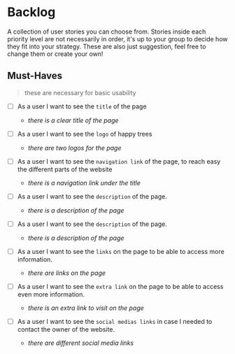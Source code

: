 # Backlog

A collection of user stories you can choose from. Stories inside each priority
level are not necessarily in order, it's up to your group to decide how they fit
into your strategy. These are also just suggestion, feel free to change them or
create your own!

## Must-Haves

> these are necessary for basic usability

- [ ] As a user I want to see the `title` of the page

  - _there is a clear title of the page_

- [ ] As a user I want to see the `logo` of happy trees

  - _there are two logos for the page_

- [ ] As a user I want to see the `navigation link` of the page, to reach easy
      the different parts of the website

  - _there is a navigation link under the title_

- [ ] As a user I want to see the `description` of the page.

  - _there is a description of the page_

- [ ] As a user I want to see the `description` of the page.

  - _there is a description of the page_

- [ ] As a user I want to see the `links` on the page to be able to access more
      information.

  - _there are links on the page_

- [ ] As a user I want to see the `extra link` on the page to be able to access
      even more information.

  - _there is an extra link to visit on the page_

- [ ] As a user I want to see the `social medias links` in case I needed to
      contact the owner of the website.
  - _there are different social media links_

<!-- ## Should-Haves

> these will complete the user experience, but are not necessary

- [ ] As a ... I want to ... so that ...
  - _Given [context] when [a specific action is performed] then [a set of
    consequences should occur]_

## Could-Haves

> would be really cool ... if there's time

- [ ] As a ... I want to ... so that ...
  - _Given [context] when [a specific action is performed] then [a set of
    consequences should occur]_ -->
